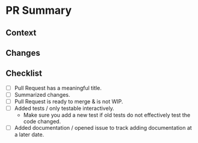 # PR Summary

<!--
Include a brief synopsis of the changes in this section, just outside this comment block.
If this Pull Request resolves an outstanding issue, please mention this in the body of the pull request, in one of the following formats, referencing the issue number directly:

Fixes #999
Resolves #999

For more alternatives, see: https://help.github.com/en/articles/closing-issues-using-keywords
-->

## Context

<!-- Detail the context of the PR, any particularly relevant discussions in related issues (linking to comments where appropriate), and the general reason the PR is being submitted / what the goal is. -->

## Changes

<!-- List any and all changes here, in bullet point form. -->

## Checklist

- [ ] Pull Request has a meaningful title.
- [ ] Summarized changes.
- [ ] Pull Request is ready to merge & is not WIP.
- [ ] Added tests / only testable interactively.
  - Make sure you add a new test if old tests do not effectively test the code changed.
- [ ] Added documentation / opened issue to track adding documentation at a later date.
